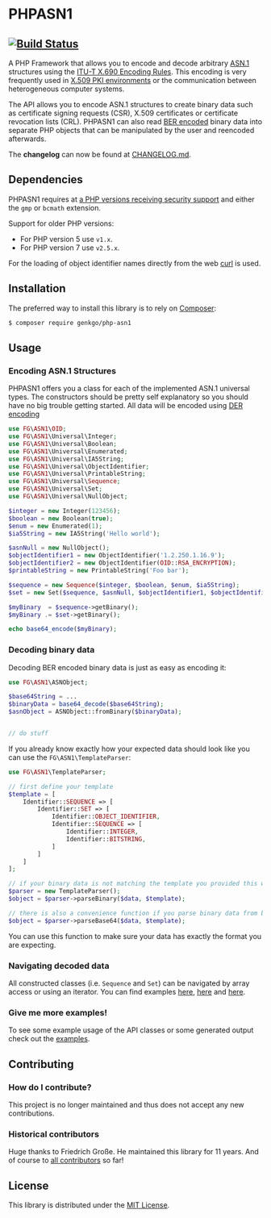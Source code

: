 PHPASN1
=======

[![Build Status](https://github.com/genkgo/php-asn1/actions/workflows/phpunit.yml/badge.svg)](https://github.com/genkgo/php-asn1/actions/workflows/phpunit.yml)
---

A PHP Framework that allows you to encode and decode arbitrary [ASN.1][3] structures
using the [ITU-T X.690 Encoding Rules][4].
This encoding is very frequently used in [X.509 PKI environments][5] or the communication between heterogeneous computer systems.

The API allows you to encode ASN.1 structures to create binary data such as certificate
signing requests (CSR), X.509 certificates or certificate revocation lists (CRL).
PHPASN1 can also read [BER encoded][6] binary data into separate PHP objects that can be manipulated by the user and reencoded afterwards.

The **changelog** can now be found at [CHANGELOG.md](CHANGELOG.md).

## Dependencies

PHPASN1 requires at [a PHP versions receiving security support](https://www.php.net/supported-versions.php) and either the `gmp` or `bcmath` extension.

Support for older PHP versions:
- For PHP version 5 use `v1.x`.
- For PHP version 7 use `v2.5.x`.

For the loading of object identifier names directly from the web [curl][7] is used.

## Installation

The preferred way to install this library is to rely on [Composer][2]:

```bash
$ composer require genkgo/php-asn1
```

## Usage

### Encoding ASN.1 Structures

PHPASN1 offers you a class for each of the implemented ASN.1 universal types.
The constructors should be pretty self explanatory so you should have no big trouble getting started.
All data will be encoded using [DER encoding][8]

```php
use FG\ASN1\OID;
use FG\ASN1\Universal\Integer;
use FG\ASN1\Universal\Boolean;
use FG\ASN1\Universal\Enumerated;
use FG\ASN1\Universal\IA5String;
use FG\ASN1\Universal\ObjectIdentifier;
use FG\ASN1\Universal\PrintableString;
use FG\ASN1\Universal\Sequence;
use FG\ASN1\Universal\Set;
use FG\ASN1\Universal\NullObject;

$integer = new Integer(123456);        
$boolean = new Boolean(true);
$enum = new Enumerated(1);
$ia5String = new IA5String('Hello world');

$asnNull = new NullObject();
$objectIdentifier1 = new ObjectIdentifier('1.2.250.1.16.9');
$objectIdentifier2 = new ObjectIdentifier(OID::RSA_ENCRYPTION);
$printableString = new PrintableString('Foo bar');

$sequence = new Sequence($integer, $boolean, $enum, $ia5String);
$set = new Set($sequence, $asnNull, $objectIdentifier1, $objectIdentifier2, $printableString);

$myBinary  = $sequence->getBinary();
$myBinary .= $set->getBinary();

echo base64_encode($myBinary);
```


### Decoding binary data

Decoding BER encoded binary data is just as easy as encoding it:

```php
use FG\ASN1\ASNObject;

$base64String = ...
$binaryData = base64_decode($base64String);        
$asnObject = ASNObject::fromBinary($binaryData);


// do stuff
```

If you already know exactly how your expected data should look like you can use the `FG\ASN1\TemplateParser`:

```php
use FG\ASN1\TemplateParser;

// first define your template
$template = [
    Identifier::SEQUENCE => [
        Identifier::SET => [
            Identifier::OBJECT_IDENTIFIER,
            Identifier::SEQUENCE => [
                Identifier::INTEGER,
                Identifier::BITSTRING,
            ]
        ]
    ]
];

// if your binary data is not matching the template you provided this will throw an `\Exception`:
$parser = new TemplateParser();
$object = $parser->parseBinary($data, $template);

// there is also a convenience function if you parse binary data from base64:
$object = $parser->parseBase64($data, $template);
```

You can use this function to make sure your data has exactly the format you are expecting.

### Navigating decoded data

All constructed classes (i.e. `Sequence` and `Set`) can be navigated by array access or using an iterator.
You can find examples
[here](https://github.com/genkgo/php-asn1/blob/f6442cadda9d36f3518c737e32f28300a588b777/tests/ASN1/Universal/SequenceTest.php#L148-148),
[here](https://github.com/genkgo/php-asn1/blob/f6442cadda9d36f3518c737e32f28300a588b777/tests/ASN1/Universal/SequenceTest.php#L121) and 
[here](https://github.com/genkgo/php-asn1/blob/f6442cadda9d36f3518c737e32f28300a588b777/tests/ASN1/TemplateParserTest.php#L45).


### Give me more examples!

To see some example usage of the API classes or some generated output check out the [examples](https://github.com/genkgo/php-asn1/tree/master/examples).

## Contributing

### How do I contribute?

This project is no longer maintained and thus does not accept any new contributions.

### Historical contributors

Huge thanks to Friedrich Große. He maintained this library for 11 years. And of course to [all contributors][1] so far!

## License

This library is distributed under the [MIT License](LICENSE).

[1]: https://github.com/genkgo/php-asn1/graphs/contributors
[2]: https://getcomposer.org/
[3]: http://www.itu.int/ITU-T/asn1/
[4]: http://www.itu.int/ITU-T/recommendations/rec.aspx?rec=x.690
[5]: http://en.wikipedia.org/wiki/X.509
[6]: http://en.wikipedia.org/wiki/X.690#BER_encoding
[7]: http://php.net/manual/en/book.curl.php
[8]: http://en.wikipedia.org/wiki/X.690#DER_encoding
